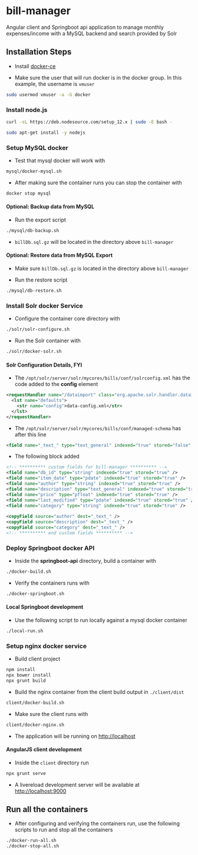 bill-manager
=============

Angular client and Springboot api application to manage monthly expenses/income with a MySQL backend and search provided by Solr

## Installation Steps

* Install [docker-ce](https://docs.docker.com/install/linux/docker-ce/ubuntu/)

* Make sure the user that will run docker is in the docker group. In this example, the username is `vmuser`

```bash
sudo usermod vmuser -a -G docker
```

### Install node.js

```bash
curl -sL https://deb.nodesource.com/setup_12.x | sudo -E bash -

sudo apt-get install -y nodejs
```

### Setup MySQL docker

* Test that mysql docker will work with

```bash
mysql/docker-mysql.sh
```

* After making sure the container runs you can stop the container with 
```bash
docker stop mysql
```

#### Optional: Backup data from MySQL

* Run the export script

```bash
./mysql/db-backup.sh
```

* `billDb.sql.gz` will be located in the directory above `bill-manager`

#### Optional: Restore data from MySQL Export

* Make sure `billDb.sql.gz` is located in the directory above `bill-manager`

* Run the restore script

```bash
./mysql/db-restore.sh
```


### Install Solr docker Service

* Configure the container core directory with 
```bash
./solr/solr-configure.sh
```

* Run the Solr container with
```bash
./solr/docker-solr.sh
```

#### Solr Configuration Details, FYI

* The `/opt/solr/server/solr/mycores/bills/conf/solrconfig.xml` has the code added to the **config** element

```xml
<requestHandler name="/dataimport" class="org.apache.solr.handler.dataimport.DataImportHandler">
  <lst name="defaults">
    <str name="config">data-config.xml</str>
  </lst>
</requestHandler>
```

* The `/opt/solr/server/solr/mycores/bills/conf/managed-schema` has after this line

```xml
<field name="_text_" type="text_general" indexed="true" stored="false" multiValued="true" />
```

* The following block added

```xml
<!-- ********** custom fields for bill-manager ********** -->
<field name="db_id" type="string" indexed="true" stored="true" />
<field name="item_date" type="pdate" indexed="true" stored="true" />
<field name="author" type="string" indexed="true" stored="true" />
<field name="description" type="text_general" indexed="true" stored="true" />
<field name="price" type="pfloat" indexed="true" stored="true" />
<field name="last_modified" type="pdate" indexed="true" stored="true" />
<field name="category" type="string" indexed="true" stored="true" />
 
<copyField source="author" dest="_text_" />
<copyField source="description" dest="_text_" />
<copyField source="category" dest="_text_" />
<!-- ********** end custom fields ********** -->
```

### Deploy Springboot docker API

* Inside the **springboot-api** directory, build a container with
```bash
./docker-build.sh
```

* Verify the containers runs with
```bash
./docker-springboot.sh
```

#### Local Springboot development
* Use the following script to run locally against a mysql docker container

```bash
./local-run.sh
```

### Setup nginx docker service

* Build client project

```bash
npm install
npx bower install
npx grunt build
```

* Build the nginx container from the client build output in `./client/dist`

```bash
client/docker-build.sh
```

* Make sure the client runs with
```bash
client/docker-nginx.sh
```

* The application will be running on [http://localhost](http://localhost)

#### AngularJS client development

* Inside the `client` directory run
```bash
npx grunt serve
```

* A livereload development server will be available at [http://localhost:9000](http://localhost:9000)

## Run all the containers
* After configuring and verifying the containers run, use the following scripts to run and stop all the containers
```bash
./docker-run-all.sh
./docker-stop-all.sh
```